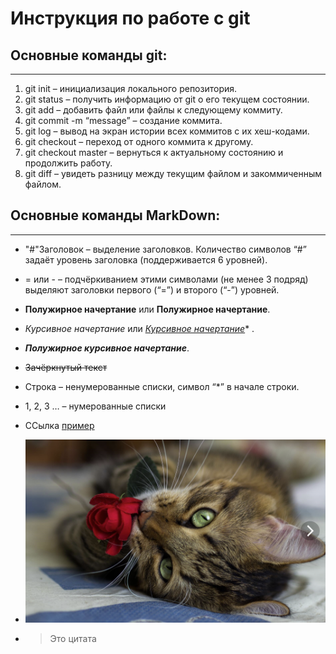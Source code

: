 Инструкция по работе с git
===
## Основные команды git:
---
1) git init – инициализация локального репозитория.
2) git status – получить информацию от git о его текущем состоянии.
3) git add – добавить файл или файлы к следующему коммиту.
4) git commit -m “message” – создание коммита.
5) git log – вывод на экран истории всех коммитов с их хеш-кодами.
6) git checkout – переход от одного коммита к другому.
7) git checkout master – вернуться к актуальному состоянию и продолжить работу.
8) git diff – увидеть разницу между текущим файлом и закоммиченным файлом.

## Основные команды MarkDown:
---
*  "#"Заголовок – выделение заголовков. Количество символов “#” задаёт уровень заголовка (поддерживается 6 уровней).
* = или - – подчёркиванием этими символами (не менее 3 подряд) выделяют заголовки первого (“=”) и второго (“-”) уровней.
 * **Полужирное начертание** или __Полужирное начертание__.
 * *Курсивное начертание* или *<u> Курсивное начертание*</u>* .
 * ***Полужирное курсивное начертание***.
 * ~~Зачёркнутый текст~~
 * Строка – ненумерованные списки, символ “*” в начале строки.
 * 1, 2, 3 … – нумерованные списки
 * ССылка [пример](https://docs.microsoft.com/ru-ru/contribute/markdown-reference)
* ![Котик](%D0%A1%D0%BD%D0%B8%D0%BC%D0%BE%D0%BA.PNG)

* > Это цитата
